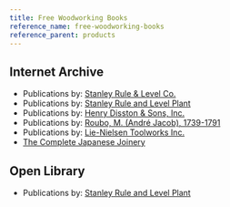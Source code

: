 ```yaml
---
title: Free Woodworking Books
reference_name: free-woodworking-books
reference_parent: products
---
```

## Internet Archive
- Publications by: [Stanley Rule & Level Co.](https://archive.org/search?query=creator%3A%22Stanley+Rule+%26+Level+Co.%22)
- Publications by: [Stanley Rule and Level Plant](https://archive.org/search?query=creator%3A%22Stanley+Rule+and+Level+Plant%22)
- Publications by: [Henry Disston & Sons, Inc.](https://archive.org/search?query=creator%3A%22Henry+Disston+%26+Sons%2C+Inc.%22)
- Publications by: [Roubo, M. (André Jacob), 1739-1791](https://archive.org/search?query=creator%3A%22Roubo%2C+M.+%28Andre%CC%81+Jacob%29%2C+1739-1791%22)
- Publications by: [Lie-Nielsen Toolworks Inc.](https://archive.org/search?query=creator%3A%22Lie-Nielsen+Toolworks+Inc.%22)
- [The Complete Japanese Joinery](https://archive.org/details/completejapanese0000unse/mode/1up)

## Open Library
- Publications by: [Stanley Rule and Level Plant](https://openlibrary.org/authors/OL9413742A/Stanley_Rule_and_Level_Plant)